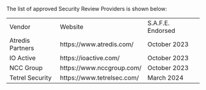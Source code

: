 The list of approved Security Review Providers is shown below:
<table>
<tr><td>Vendor</td><td>Website</td><td>S.A.F.E. Endorsed</td></tr>
<tr><td>Atredis Partners</td><td>https://www.atredis.com/</td><td>October 2023</td></tr>
<tr><td>IO Active</td><td>https://ioactive.com/</td><td>October 2023</td></tr>
<tr><td>NCC Group</td><td>https://www.nccgroup.com/</td><td>October 2023</td></tr>
<tr><td>Tetrel Security</td><td>https://www.tetrelsec.com/</td><td>March 2024</td></tr>
</table>



